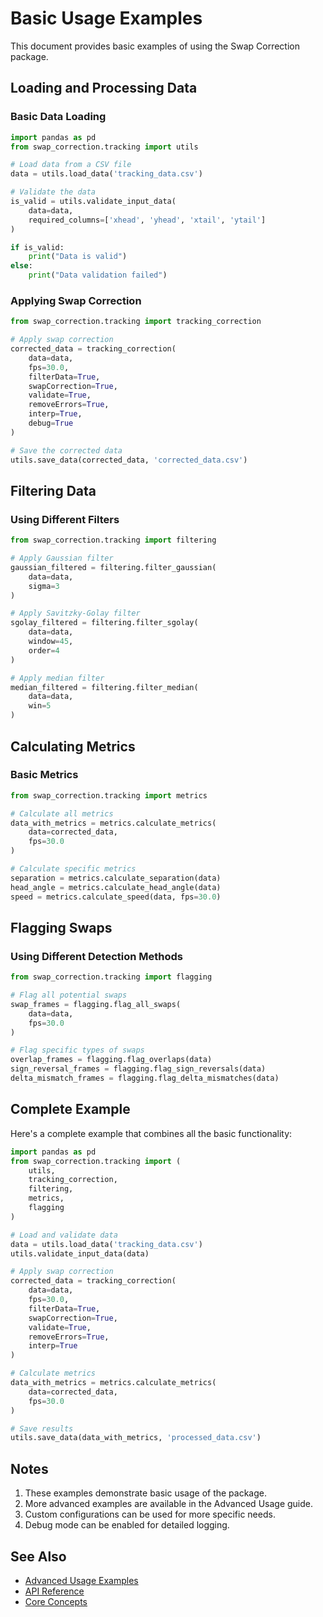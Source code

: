 # Basic Usage Examples

This document provides basic examples of using the Swap Correction package.

## Loading and Processing Data

### Basic Data Loading

```python
import pandas as pd
from swap_correction.tracking import utils

# Load data from a CSV file
data = utils.load_data('tracking_data.csv')

# Validate the data
is_valid = utils.validate_input_data(
    data=data,
    required_columns=['xhead', 'yhead', 'xtail', 'ytail']
)

if is_valid:
    print("Data is valid")
else:
    print("Data validation failed")
```

### Applying Swap Correction

```python
from swap_correction.tracking import tracking_correction

# Apply swap correction
corrected_data = tracking_correction(
    data=data,
    fps=30.0,
    filterData=True,
    swapCorrection=True,
    validate=True,
    removeErrors=True,
    interp=True,
    debug=True
)

# Save the corrected data
utils.save_data(corrected_data, 'corrected_data.csv')
```

## Filtering Data

### Using Different Filters

```python
from swap_correction.tracking import filtering

# Apply Gaussian filter
gaussian_filtered = filtering.filter_gaussian(
    data=data,
    sigma=3
)

# Apply Savitzky-Golay filter
sgolay_filtered = filtering.filter_sgolay(
    data=data,
    window=45,
    order=4
)

# Apply median filter
median_filtered = filtering.filter_median(
    data=data,
    win=5
)
```

## Calculating Metrics

### Basic Metrics

```python
from swap_correction.tracking import metrics

# Calculate all metrics
data_with_metrics = metrics.calculate_metrics(
    data=corrected_data,
    fps=30.0
)

# Calculate specific metrics
separation = metrics.calculate_separation(data)
head_angle = metrics.calculate_head_angle(data)
speed = metrics.calculate_speed(data, fps=30.0)
```

## Flagging Swaps

### Using Different Detection Methods

```python
from swap_correction.tracking import flagging

# Flag all potential swaps
swap_frames = flagging.flag_all_swaps(
    data=data,
    fps=30.0
)

# Flag specific types of swaps
overlap_frames = flagging.flag_overlaps(data)
sign_reversal_frames = flagging.flag_sign_reversals(data)
delta_mismatch_frames = flagging.flag_delta_mismatches(data)
```

## Complete Example

Here's a complete example that combines all the basic functionality:

```python
import pandas as pd
from swap_correction.tracking import (
    utils,
    tracking_correction,
    filtering,
    metrics,
    flagging
)

# Load and validate data
data = utils.load_data('tracking_data.csv')
utils.validate_input_data(data)

# Apply swap correction
corrected_data = tracking_correction(
    data=data,
    fps=30.0,
    filterData=True,
    swapCorrection=True,
    validate=True,
    removeErrors=True,
    interp=True
)

# Calculate metrics
data_with_metrics = metrics.calculate_metrics(
    data=corrected_data,
    fps=30.0
)

# Save results
utils.save_data(data_with_metrics, 'processed_data.csv')
```

## Notes

1. These examples demonstrate basic usage of the package.
2. More advanced examples are available in the Advanced Usage guide.
3. Custom configurations can be used for more specific needs.
4. Debug mode can be enabled for detailed logging.

## See Also

- [Advanced Usage Examples](advanced_usage.md)
- [API Reference](../api/main.md)
- [Core Concepts](../guides/core_concepts.md) 
